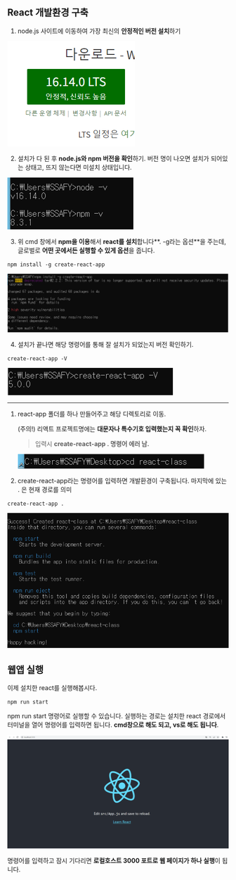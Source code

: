 ## React 개발환경 구축

1. node.js 사이트에 이동하여 가장 최신의 **안정적인 버전 설치**하기

![node캡처](캡처/node.PNG)

2. 설치가 다 된 후 **node.js와 npm 버전을 확인**하기.
    버전 명이 나오면 설치가 되어있는 상태고, 뜨지 않는다면 미설치 상태입니다.

![node캡처](캡처/설치1.PNG)



3. 위 cmd 창에서 **npm을 이용**해서 **react를 설치**합니다**. -g라는 옵션**을 주는데, 글로벌로 **어떤 곳에서든 실행할 수 있게 옵션**을 줍니다.

```plain
npm install -g create-react-app
```

![node캡처](캡처/설치2.PNG)



4. 설치가 끝나면 해당 명령어를 통해 잘 설치가 되었는지 버전 확인하기.

```plain
create-react-app -V
```

![node캡처](캡처/설치3.PNG)



---

1. react-app 폴더를 하나 만들어주고 해당 디렉토리로 이동.

   (주의!) 리액트 프로젝트명에는 **대문자나 특수기호 입력했는지 꼭 확인**하자. 

   > 입력시 **create-react-app . 명령어 에러 남.**

   ![node캡처](캡처/설치4.PNG)



2. create-react-app라는 명령어를 입력하면 개발환경이 구축됩니다. 마지막에 있는 . 은 현재 경로를 의미

```plain
create-react-app .
```

![node캡처](캡처/설치5.PNG)



## 웹앱 실행

이제 설치한 react를 실행해봅시다.

```plain
npm run start
```

npm run start 명령어로 실행할 수 있습니다. 실행하는 경로는 설치한 react 경로에서 터미널을 열어 명령어를 입력하면 됩니다. **cmd창으로 해도 되고, vs로 해도 됩니다**.

![img](캡처/리엑트실행화면.PNG)

명령어를 입력하고 잠시 기다리면 **로컬호스트 3000 포트로 웹 페이지가 하나 실행**이 됩니다.

